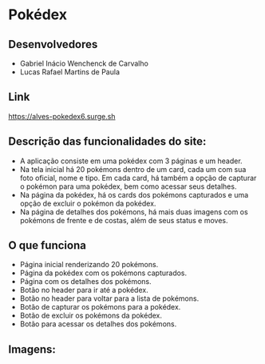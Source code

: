 # Pokédex

## Desenvolvedores

- Gabriel Inácio Wenchenck de Carvalho
- Lucas Rafael Martins de Paula

## Link

https://alves-pokedex6.surge.sh

## Descrição das funcionalidades do site:

- A aplicação consiste em uma pokédex com 3 páginas e um header.
- Na tela inicial há 20 pokémons dentro de um card, cada um com sua foto oficial, nome e tipo. Em cada card, há também a opção de capturar o pokémon para uma pokédex, bem como acessar seus detalhes.
- Na página da pokédex, há os cards dos pokémons capturados e uma opção de excluir o pokémon da pokédex.
- Na página de detalhes dos pokémons, há mais duas imagens com os pokémons de frente e de costas, além de seus status e moves.

## O que funciona

- Página inicial renderizando 20 pokémons.
- Página da pokédex com os pokémons capturados.
- Página com os detalhes dos pokémons.
- Botão no header para ir até a pokédex.
- Botão no header para voltar para a lista de pokémons.
- Botão de capturar os pokémons para a pokédex.
- Botão de excluir os pokémons da pokédex.
- Botão para acessar os detalhes dos pokémons.

## Imagens:
